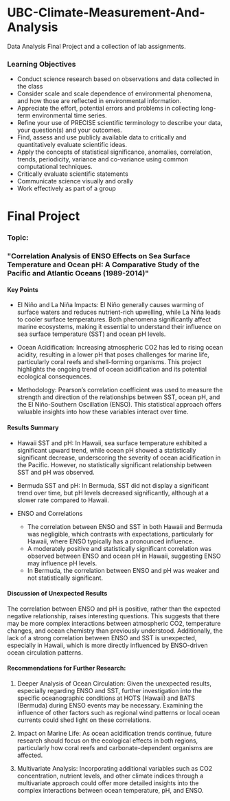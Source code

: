 # UBC-Climate-Measurement-And-Analysis
Data Analysis Final Project and a collection of lab assignments.

### Learning Objectives
- Conduct science research based on observations and data collected in the class
- Consider scale and scale dependence of environmental phenomena, and how those are reflected in environmental information.
- Appreciate the effort, potential errors and problems in collecting long-term environmental time series.
- Refine your use of PRECISE scientific terminology to describe your data, your question(s) and your outcomes.
- Find, assess and use publicly available data to critically and quantitatively evaluate scientific ideas.
- Apply the concepts of statistical significance, anomalies, correlation, trends, periodicity, variance and co-variance using common computational techniques.
- Critically evaluate scientific statements
- Communicate science visually and orally
- Work effectively as part of a group


# Final Project
### Topic: 
### "Correlation Analysis of ENSO Effects on Sea Surface Temperature and Ocean pH: A Comparative Study of the Pacific and Atlantic Oceans (1989-2014)"

#### Key Points
- El Niño and La Niña Impacts: El Niño generally causes warming of surface waters and reduces nutrient-rich upwelling, while La Niña leads to cooler surface temperatures. Both phenomena significantly affect marine ecosystems, making it essential to understand their influence on sea surface temperature (SST) and ocean pH levels.

- Ocean Acidification: Increasing atmospheric CO2 has led to rising ocean acidity, resulting in a lower pH that poses challenges for marine life, particularly coral reefs and shell-forming organisms. This project highlights the ongoing trend of ocean acidification and its potential ecological consequences.
  
- Methodology: Pearson’s correlation coefficient was used to measure the strength and direction of the relationships between SST, ocean pH, and the El Niño-Southern Oscillation (ENSO). This statistical approach offers valuable insights into how these variables interact over time.

#### Results Summary
- Hawaii SST and pH: In Hawaii, sea surface temperature exhibited a significant upward trend, while ocean pH showed a statistically significant decrease, underscoring the severity of ocean acidification in the Pacific. However, no statistically significant relationship between SST and pH was observed.

- Bermuda SST and pH: In Bermuda, SST did not display a significant trend over time, but pH levels decreased significantly, although at a slower rate compared to Hawaii.

- ENSO and Correlations
  - The correlation between ENSO and SST in both Hawaii and Bermuda was negligible, which contrasts with expectations, particularly for Hawaii, where ENSO typically has a pronounced influence.
  - A moderately positive and statistically significant correlation was observed between ENSO and ocean pH in Hawaii, suggesting ENSO may influence pH levels.
  - In Bermuda, the correlation between ENSO and pH was weaker and not statistically significant.

#### Discussion of Unexpected Results
The correlation between ENSO and pH is positive, rather than the expected negative relationship, raises interesting questions. This suggests that there may be more complex interactions between atmospheric CO2, temperature changes, and ocean chemistry than previously understood. Additionally, the lack of a strong correlation between ENSO and SST is unexpected, especially in Hawaii, which is more directly influenced by ENSO-driven ocean circulation patterns.

#### Recommendations for Further Research:
1. Deeper Analysis of Ocean Circulation: Given the unexpected results, especially regarding ENSO and SST, further investigation into the specific oceanographic conditions at HOTS (Hawaii) and BATS (Bermuda) during ENSO events may be necessary. Examining the influence of other factors such as regional wind patterns or local ocean currents could shed light on these correlations.

2. Impact on Marine Life: As ocean acidification trends continue, future research should focus on the ecological effects in both regions, particularly how coral reefs and carbonate-dependent organisms are affected.

3. Multivariate Analysis: Incorporating additional variables such as CO2 concentration, nutrient levels, and other climate indices through a multivariate approach could offer more detailed insights into the complex interactions between ocean temperature, pH, and ENSO.
